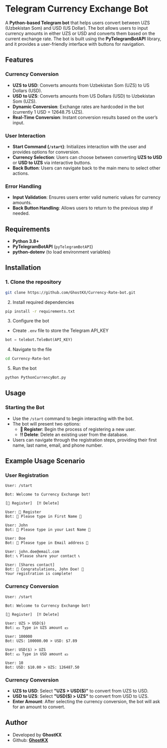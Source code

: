 # Telegram Currency Exchange Bot

A **Python-based Telegram bot** that helps users convert between UZS (Uzbekistan Som) and USD (US Dollar). The bot allows users to input currency amounts in either UZS or USD and converts them based on the current exchange rate. The bot is built using the **PyTelegramBotAPI** library, and it provides a user-friendly interface with buttons for navigation.

## Features

### **Currency Conversion**
- **UZS to USD**: Converts amounts from Uzbekistan Som (UZS) to US Dollars (USD).
- **USD to UZS**: Converts amounts from US Dollars (USD) to Uzbekistan Som (UZS).
- **Dynamic Conversion**: Exchange rates are hardcoded in the bot (currently 1 USD = 12648.75 UZS).
- **Real-Time Conversion**: Instant conversion results based on the user’s input.

### **User Interaction**
- **Start Command (`/start`)**: Initializes interaction with the user and provides options for conversion.
- **Currency Selection**: Users can choose between converting **UZS to USD** or **USD to UZS** via interactive buttons.
- **Back Button**: Users can navigate back to the main menu to select other actions.

### **Error Handling**
- **Input Validation**: Ensures users enter valid numeric values for currency amounts.
- **Back Button Handling**: Allows users to return to the previous step if needed.

## Requirements

- **Python 3.8+**
- **PyTelegramBotAPI** (`pyTelegramBotAPI`)
- **python-dotenv** (to load environment variables)

## Installation

### 1. Clone the repository
```bash
git clone https://github.com/GhostKX/Currency-Rate-bot.git
```

2. Install required dependencies
```bash
pip install -r requirements.txt
```

3. Configure the bot

- Create `.env` file to store the Telegram API_KEY
```python
bot = telebot.TeleBot(API_KEY)
```

4. Navigate to the file
```bash
cd Currency-Rate-bot
```

5. Run the bot
```bash
python PythonCurrencyBot.py
```

## Usage

### Starting the Bot
- Use the `/start` command to begin interacting with the bot.
- The bot will present two options:
  - **📝 Register**: Begin the process of registering a new user.
  - **‼️ Delete**: Delete an existing user from the database.
- Users can navigate through the registration steps, providing their first name, last name, email, and phone number.


## Example Usage Scenario

### User Registration
```
User: /start

Bot: Welcome to Currency Exchange bot!

[📝 Register]  [‼️ Delete]

User: 📝 Register
Bot: 💬 Please type in First Name 💬

User: John
Bot: 💬 Please type in your Last Name 💬

User: Doe
Bot: 📩 Please type in Email address 📩

User: john.doe@email.com
Bot: 📞 Please share your contact 📞

User: [Shares contact]
Bot: 🎉 Congratulations, John Doe! 🎉
Your registration is complete!
```

### Currency Conversion
```
User: /start

Bot: Welcome to Currency Exchange bot!

[📝 Register]  [‼️ Delete]

User: UZS > USD($)
Bot: 💵 Type in UZS amount 💵

User: 100000
Bot: UZS: 100000.00 > USD: $7.89

User: USD($) > UZS
Bot: 💵 Type in USD amount 💵

User: 10
Bot: USD: $10.00 > UZS: 126487.50
```


### Currency Conversion
- **UZS to USD**: Select **"UZS > USD($)"** to convert from UZS to USD.
- **USD to UZS**: Select **"USD($) > UZS"** to convert from USD to UZS.
- **Enter Amount**: After selecting the currency conversion, the bot will ask for an amount to convert.


## Author

- Developed by **GhostKX**
- Github: **[GhostKX](https://github.com/GhostKX/Currency-Rate-bot)**
